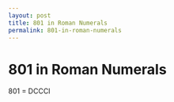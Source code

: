 ```yaml
---
layout: post
title: 801 in Roman Numerals
permalink: 801-in-roman-numerals
---
```


# 801 in Roman Numerals

801 = DCCCI
